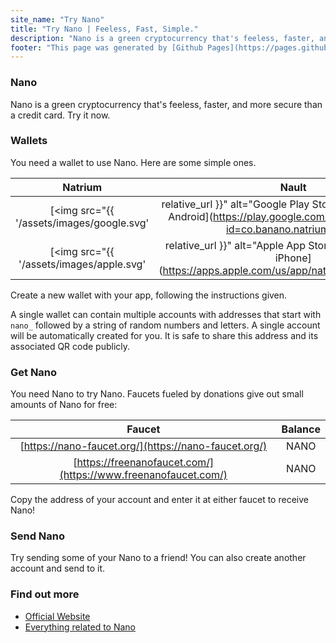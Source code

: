 ```yaml
---
site_name: "Try Nano"
title: "Try Nano | Feeless, Fast, Simple."
description: "Nano is a green cryptocurrency that's feeless, faster, and more secure than a credit card. Try it now."
footer: "This page was generated by [Github Pages](https://pages.github.com). This site is not affiliated with [nano.org](https://nano.org)."
---
```


### Nano

Nano is a green cryptocurrency that's feeless, faster, and more secure than a credit card. Try it now.

### Wallets

You need a wallet to use Nano. Here are some simple ones.

| Natrium |  Nault  |
| :-----: | :-----: |
| [<img src="{{ '/assets/images/google.svg' | relative_url }}" alt="Google Play Store" width="100%"/><br>Android](https://play.google.com/store/apps/details?id=co.banano.natriumwallet) | [<img src="{{ '/assets/images/nault.svg' | relative_url }}" alt="Nault Web" width="100%"/><br>Web](https://nault.cc)
| [<img src="{{ '/assets/images/apple.svg' | relative_url }}" alt="Apple App Store" width="100%"/><br>iPhone](https://apps.apple.com/us/app/natrium/id1451425707) | [<img src="{{ '/assets/images/github.svg' | relative_url }}" alt="Github" width="100%"/><br>Desktop](https://github.com/Nault/Nault/releases)

Create a new wallet with your app, following the instructions given. 

A single wallet can contain multiple accounts with addresses that start with `nano_` followed by a string of random numbers and letters. A single account will be automatically created for you. It is safe to share this address and its associated QR code publicly. 

### Get Nano

You need Nano to try Nano. Faucets fueled by donations give out small amounts of Nano for free:

| Faucet | Balance |
| :----: | :-----: |
| [https://nano-faucet.org/](https://nano-faucet.org/) | <span id="nano-faucet-balance"></span> NANO |
| [https://freenanofaucet.com/](https://www.freenanofaucet.com/) | <span id="free-nano-faucet-balance"></span> NANO |

Copy the address of your account and enter it at either faucet to receive Nano!

### Send Nano

Try sending some of your Nano to a friend! You can also create another account and send to it.

### Find out more

* [Official Website](https://nano.org/)
* [Everything related to Nano](https://nanolinks.info/)
